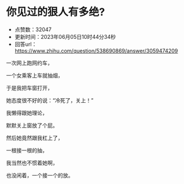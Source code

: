 # 你见过的狠人有多绝?
- 点赞数：32047
- 更新时间：2023年06月05日10时44分34秒
- 回答url：https://www.zhihu.com/question/538690869/answer/3059474209
<body>
 <p data-pid="RaFoM1vP">一次网上跑网约车，</p>
 <p data-pid="LYynxvY_">一个女乘客上车就抽烟，</p>
 <p data-pid="n12UUQQi">于是我把车窗打开，</p>
 <p data-pid="TC1ylj-R">她态度很不好的说：“冷死了，关上！”</p>
 <p data-pid="edOu1wmd">我懒得跟她理论，</p>
 <p data-pid="bMDTIYp1">默默关上窗放了个屁。</p>
 <p data-pid="P8-YXb45">然后她竟然跟我杠上了，</p>
 <p data-pid="JtHfJQ2F">一根接一根的抽，</p>
 <p data-pid="1IePs9hb">我当然也不惯着她啊，</p>
 <p data-pid="UeHBLeEN">也没闲着，一个接一个的放。</p>
</body>